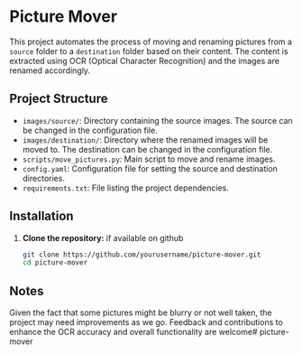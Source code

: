 # Picture Mover

This project automates the process of moving and renaming pictures from a `source` folder to a `destination` folder based on their content. The content is extracted using OCR (Optical Character Recognition) and the images are renamed accordingly.

## Project Structure

- `images/source/`: Directory containing the source images. The source can be changed in the configuration file.
- `images/destination/`: Directory where the renamed images will be moved to. The destination can be changed in the configuration file.
- `scripts/move_pictures.py`: Main script to move and rename images.
- `config.yaml`: Configuration file for setting the source and destination directories.
- `requirements.txt`: File listing the project dependencies.

## Installation

1. **Clone the repository:** if available on github
   ```bash
   git clone https://github.com/yourusername/picture-mover.git
   cd picture-mover


## Notes
Given the fact that some pictures might be blurry or not well taken, the project may need improvements as we go. Feedback and contributions to enhance the OCR accuracy and overall functionality are welcome#   p i c t u r e - m o v e r  
 